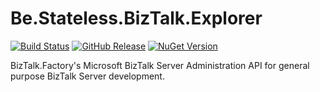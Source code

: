 ﻿# Be.Stateless.BizTalk.Explorer

[![Build Status](https://dev.azure.com/icraftsoftware/be.stateless/_apis/build/status/Be.Stateless.BizTalk.Explorer%20Manual%20Release?branchName=master)](https://dev.azure.com/icraftsoftware/be.stateless/_build/latest?definitionId=60&branchName=master)
[![GitHub Release](https://img.shields.io/github/v/release/icraftsoftware/Be.Stateless.BizTalk.Explorer)](https://github.com/icraftsoftware/Be.Stateless.BizTalk.Explorer/releases/latest)
[![NuGet Version](https://img.shields.io/nuget/v/Be.Stateless.BizTalk.Explorer.svg?style=flat)](https://www.nuget.org/packages/Be.Stateless.BizTalk.Explorer/)

BizTalk.Factory's Microsoft BizTalk Server Administration API for general purpose BizTalk Server development.

